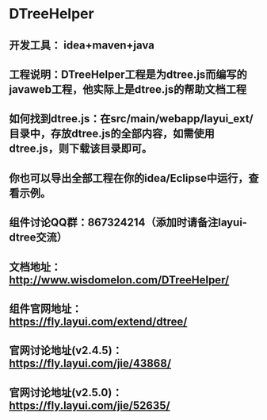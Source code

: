 # DTreeHelper
## 开发工具： idea+maven+java
## 工程说明：DTreeHelper工程是为dtree.js而编写的javaweb工程，他实际上是dtree.js的帮助文档工程
## 如何找到dtree.js：在src/main/webapp/layui_ext/目录中，存放dtree.js的全部内容，如需使用dtree.js，则下载该目录即可。
## 你也可以导出全部工程在你的idea/Eclipse中运行，查看示例。
## 组件讨论QQ群：867324214（添加时请备注layui-dtree交流）
## 文档地址： http://www.wisdomelon.com/DTreeHelper/
## 组件官网地址： https://fly.layui.com/extend/dtree/
## 官网讨论地址(v2.4.5)： https://fly.layui.com/jie/43868/
## 官网讨论地址(v2.5.0)： https://fly.layui.com/jie/52635/
